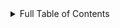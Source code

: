 <!-- START doctoc generated TOC please keep comment here to allow auto update -->
<!-- DON'T EDIT THIS SECTION, INSTEAD RE-RUN doctoc TO UPDATE -->
<details><summary>Full Table of Contents</summary>

Table of Contents

- [This is a test document with a number](./test_file.20200412.md#this-is-a-test-document-with-a-number)
- [This is a test document](./test_file.md#this-is-a-test-document)

</details>
<!-- END doctoc generated TOC please keep comment here to allow auto update -->